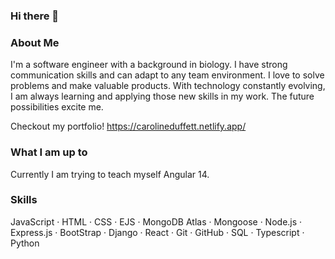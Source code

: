 ### Hi there 👋

### About Me
I'm a software engineer with a background in biology. I have strong communication skills and can adapt to any team environment. I love to solve problems and make valuable products. With technology constantly evolving, I am always learning and applying those new skills in my work. The future possibilities excite me.

Checkout my portfolio! 
https://carolineduffett.netlify.app/

### What I am up to
Currently I am trying to teach myself Angular 14. 


### Skills
JavaScript · HTML · CSS · EJS · MongoDB Atlas · Mongoose · Node.js · Express.js · BootStrap · Django · React · Git · GitHub · SQL · Typescript · Python

<!--
- JavaScript
- HTML
- CSS
- EJS
- MongoDB Atlas
- Mongoose
- Node.js
- Express.js
- BootStrap
- Django
- React
- Git
- GitHub
- SQL 
- Typescript 
- Python 
-->

<!--
**Caroline-Duffett/Caroline-Duffett** is a ✨ _special_ ✨ repository because its `README.md` (this file) appears on your GitHub profile.

Here are some ideas to get you started:

- 🔭 I’m currently working on ...
- 🌱 I’m currently learning ...
- 👯 I’m looking to collaborate on ...
- 🤔 I’m looking for help with ...
- 💬 Ask me about ...
- 📫 How to reach me: ...
- 😄 Pronouns: ...
- ⚡ Fun fact: ...
-->
